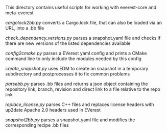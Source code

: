 This directory contains useful scripts for working with everest-core and meta-everest

_cargolock2bb.py_ converts a Cargo.lock file, that can also be loaded via an URL, into a .bb file

_check_dependency_versions.py_ parses a snapshot.yaml file and checks if there are new versions of the listed dependencies available

_config2cmake.py_ parses a EVerest yaml config and prints a CMake command line to only include the modules needed by this config

_create_snapshot.py_ uses EDM to create an snapshot in a temporary subdirectory and postprocesses it to fix common problems

_parsebb.py_ parses .bb files and returns a json object containing the repository link, branch, revision and direct link to a file relative to the repo link

_replace_license.py_ parses C++ files and replaces license headers with up2date Apache 2.0 headers used in EVerest

_snapshot2bb.py_ parses a snapshot.yaml file and modifies the corresponding recipe .bb files
